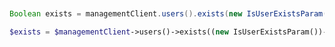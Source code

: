 ```python

```

```csharp

```

```java
Boolean exists = managementClient.users().exists(new IsUserExistsParam().withUsername("test")).execute();
```

```php
$exists = $managementClient->users()->exists((new IsUserExistsParam())->withUsername("test"));
```
